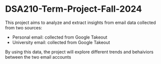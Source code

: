 # DSA210-Term-Project-Fall-2024
This project aims to analyze and extract insights from email data collected from two sources:
- Personal email: collected from Google Takeout
- University email: collected from Google Takeout

By using this data, the project will explore different trends and behaiviors between the two email accounts
